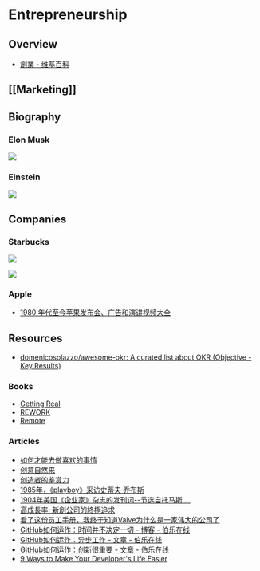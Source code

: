 # Entrepreneurship

## Overview

- [創業 - 维基百科](https://zh.wikipedia.org/wiki/%E5%89%B5%E6%A5%AD)

## [[Marketing]]

## Biography

### Elon Musk

![](https://s3-us-west-2.amazonaws.com/notion-static/ohI68TfpSW6urG59LoqW_--%20...jpg)

### Einstein

![](https://s3-us-west-2.amazonaws.com/notion-static/c4c761169f854274b040452774649239/einstein.jpg)

## Companies

### Starbucks

![](https://s3-us-west-2.amazonaws.com/notion-static/OqqFUrS9SLWXWfrUTEA2_--%20...jpg)

![](https://s3-us-west-2.amazonaws.com/notion-static/PbFZdIM5SoSmuLfB0nb8_--%20...jpg)

### Apple

- [1980 年代至今苹果发布会、广告和演讲视频大全](http://dheval.eieidoh.net:8880/DataHoarder/AppleArchive/)

## Resources

- [domenicosolazzo/awesome-okr: A curated list about OKR (Objective - Key Results)](https://github.com/domenicosolazzo/awesome-okr)

### Books

- [Getting Real](http://gettingreal.37signals.com/GR_chn.php)
- [REWORK](https://www.v2ex.com/rework)
- [Remote](https://www.jianshu.com/nb/41672)

### Articles

- [如何才能去做喜欢的事情](http://www.wanglianghome.org/zh_CN/translation/HowToDoWhatYouLove.html)
- [创意自然来](http://5long.tumblr.com/post/525654905/organic-idea)
- [创造者的鉴赏力](http://daiyuwen.freeshell.org/gb/taste/taste.html)
- [1985年，《playboy》采访史蒂夫·乔布斯](https://www.douban.com/group/topic/21013199/)
- [1904年美国《企业家》杂志的发刊词--节选自托马斯 ...](https://www.douban.com/group/topic/14094464/)
- [高成長率: 新創公司的終極追求](https://medium.com/@startup_readingclub/%E6%96%B0%E5%89%B5-%E9%AB%98%E6%88%90%E9%95%B7%E7%8E%87-3a4ac76397e1)
- [看了这份员工手册，我终于知道Valve为什么是一家伟大的公司了](https://mp.weixin.qq.com/s?__biz=MjM5OTc2ODUxMw==&mid=2649712393&idx=1&sn=b3fcffd8f5594794b2f9d7b7f5114dfa)
- [GitHub如何运作：时间并不决定一切 - 博客 - 伯乐在线](http://blog.jobbole.com/6492/)
- [GitHub如何运作：异步工作 - 文章 - 伯乐在线](http://blog.jobbole.com/6815/)
- [GitHub如何运作：创新很重要 - 文章 - 伯乐在线](http://blog.jobbole.com/7547/)
- [9 Ways to Make Your Developer's Life Easier](https://www.themuse.com/advice/9-ways-to-make-your-developers-life-easier)
